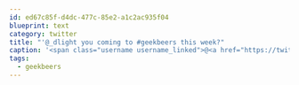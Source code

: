 ```yaml
---
id: ed67c85f-d4dc-477c-85e2-a1c2ac935f04
blueprint: text
category: twitter
title: "'@_dlight you coming to #geekbeers this week?"
caption: '<span class="username username_linked">@<a href="https://twitter.com/_dlight" title="Битюцкий Корнилий">_dlight</a></span> you coming to <span class="hashtag hashtag_local">#<a href="http://tweettemp.darylchymko.ca/?tag=geekbeers">geekbeers</a> this week?'
tags:
  - geekbeers
---
```

